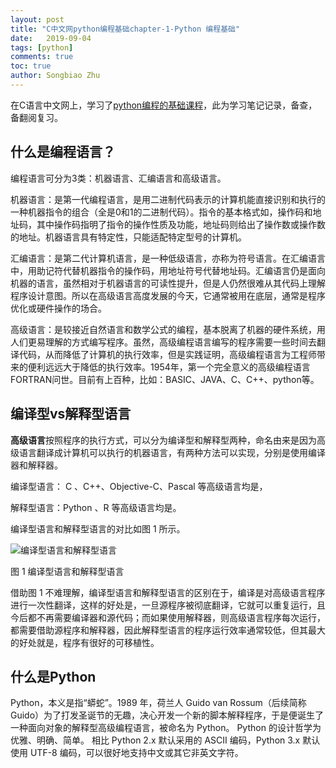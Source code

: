 ```yaml
---
layout: post
title: "C中文网python编程基础chapter-1-Python 编程基础"
date:   2019-09-04
tags: [python]
comments: true
toc: true
author: Songbiao Zhu
---
```


在C语言中文网上，学习了[python编程的基础课程](http://c.biancheng.net/python/)，此为学习笔记记录，备查，备翻阅复习。

<!-- more -->

## 什么是编程语言？

编程语言可分为3类：机器语言、汇编语言和高级语言。

机器语言：是第一代编程语言，是用二进制代码表示的计算机能直接识别和执行的一种机器指令的组合（全是0和1的二进制代码）。指令的基本格式如，操作码和地址码，其中操作码指明了指令的操作性质及功能，地址码则给出了操作数或操作数的地址。机器语言具有特定性，只能适配特定型号的计算机。

汇编语言：是第二代计算机语言，是一种低级语言，亦称为符号语言。在汇编语言中，用助记符代替机器指令的操作码，用地址符号代替地址码。汇编语言仍是面向机器的语言，虽然相对于机器语言的可读性提升，但是人仍然很难从其代码上理解程序设计意图。所以在高级语言高度发展的今天，它通常被用在底层，通常是程序优化或硬件操作的场合。

高级语言：是较接近自然语言和数学公式的编程，基本脱离了机器的硬件系统，用人们更易理解的方式编写程序。虽然，高级编程语言编写的程序需要一些时间去翻译代码，从而降低了计算机的执行效率，但是实践证明，高级编程语言为工程师带来的便利远远大于降低的执行效率。1954年，第一个完全意义的高级编程语言FORTRAN问世。目前有上百种，比如：BASIC、JAVA、C、C++、python等。

## 编译型vs解释型语言

**高级语言**按照程序的执行方式，可以分为编译型和解释型两种，命名由来是因为高级语言翻译成计算机可以执行的机器语言，有两种方法可以实现，分别是使用编译器和解释器。

编译型语言： C 、C++、Objective-C、Pascal 等高级语言均是，

解释型语言：Python 、R 等高级语言均是。

编译型语言和解释型语言的对比如图 1 所示。 


 ![编译型语言和解释型语言](http://c.biancheng.net/uploads/allimg/190211/2-1Z2111G33L03.gif)

 图 1 编译型语言和解释型语言

 借助图 1  不难理解，编译型语言和解释型语言的区别在于，编译是对高级语言程序进行一次性翻译，这样的好处是，一旦源程序被彻底翻译，它就可以重复运行，且今后都不再需要编译器和源代码；而如果使用解释器，则高级语言程序每次运行，都需要借助源程序和解释器，因此解释型语言的程序运行效率通常较低，但其最大的好处就是，程序有很好的可移植性。

## 什么是Python 

Python，本义是指“蟒蛇”。1989 年，荷兰人 Guido van Rossum（后续简称 Guido）为了打发圣诞节的无趣，决心开发一个新的脚本解释程序，于是便诞生了一种面向对象的解释型高级编程语言，被命名为 Python。
Python 的设计哲学为优雅、明确、简单。
相比 Python 2.x 默认采用的 ASCII 编码，Python 3.x 默认使用 UTF-8 编码，可以很好地支持中文或其它非英文字符。
